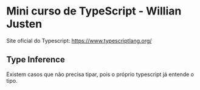 # Mini curso de TypeScript - Willian Justen

Site oficial do Typescript: https://www.typescriptlang.org/

## Type Inference

Existem casos que não precisa tipar, pois o próprio typescript já entende o tipo.
